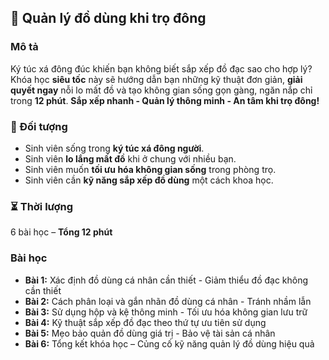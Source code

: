 ## 📌 Quản lý đồ dùng khi trọ đông  

### Mô tả  
Ký túc xá đông đúc khiến bạn không biết sắp xếp đồ đạc sao cho hợp lý? Khóa học **siêu tốc** này sẽ hướng dẫn bạn những kỹ thuật đơn giản, **giải quyết ngay** nỗi lo mất đồ và tạo không gian sống gọn gàng, ngăn nắp chỉ trong **12 phút**. **Sắp xếp nhanh - Quản lý thông minh - An tâm khi trọ đông!**

### 🎯 Đối tượng  
- Sinh viên sống trong **ký túc xá đông người**.  
- Sinh viên **lo lắng mất đồ** khi ở chung với nhiều bạn.  
- Sinh viên muốn **tối ưu hóa không gian sống** trong phòng trọ.  
- Sinh viên cần **kỹ năng sắp xếp đồ dùng** một cách khoa học.  

### ⏳ Thời lượng  
6 bài học – **Tổng 12 phút**  

### Bài học  
- **Bài 1:** Xác định đồ dùng cá nhân cần thiết - Giảm thiểu đồ đạc không cần thiết  
- **Bài 2:** Cách phân loại và gắn nhãn đồ dùng cá nhân - Tránh nhầm lẫn  
- **Bài 3:** Sử dụng hộp và kệ thông minh - Tối ưu hóa không gian lưu trữ  
- **Bài 4:** Kỹ thuật sắp xếp đồ đạc theo thứ tự ưu tiên sử dụng  
- **Bài 5:** Mẹo bảo quản đồ dùng giá trị - Bảo vệ tài sản cá nhân  
- **Bài 6:** Tổng kết khóa học – Củng cố kỹ năng quản lý đồ dùng hiệu quả